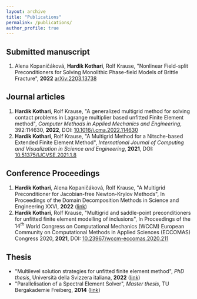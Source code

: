 ```yaml
---
layout: archive
title: "Publications"
permalink: /publications/
author_profile: true
---
```

## Submitted manuscript
1. Alena Kopaničáková, **Hardik Kothari**, Rolf Krause, "Nonlinear Field-split Preconditioners for Solving Monolithic Phase-field Models of Brittle Fracture", **2022** [arXiv:2203.13738](https://arxiv.org/abs/2203.13738)

## Journal articles
1. **Hardik Kothari**, Rolf Krause, "A generalized multigrid method for solving contact problems in Lagrange multiplier based unfitted Finite Element method", _Computer Methods in Applied Mechanics and Engineering_, 392:114630, **2022**, DOI: [10.1016/j.cma.2022.114630](https://doi.org/10.1016/j.cma.2022.114630)
1. **Hardik Kothari**, Rolf Krause, "A Multigrid Method for a Nitsche-based Extended Finite Element Method", _International Journal of Computing and Visualization in Science and Engineering_, **2021**, DOI: [10.51375/IJCVSE.2021.1.8](https://doi.org/10.51375/IJCVSE.2021.1.8)

## Conference Proceedings
1. **Hardik Kothari**, Alena Kopaničáková, Rolf Krause, "A Multigrid Preconditioner for Jacobian-free Newton-Krylov Methods", In Proceedings of the Domain Decomposition Methods in Science and Engineering XXVI, **2022** ([link](http://www.ddm.org/DD26/Proc-26.php))
1. **Hardik Kothari**, Rolf Krause, "Multigrid and saddle-point preconditioners for unfitted finite element modelling of inclusions", In Proceedings of the $14^{th}$ World Congress on Computational Mechanics (WCCM) European Community on Computational Methods in Applied Sciences (ECCOMAS) Congress 2020, **2021**, DOI: [10.23967/wccm-eccomas.2020.211](https://doi.org/10.23967/wccm-eccomas.2020.211) 

## Thesis
* "Multilevel solution strategies for unfitted finite element method", _PhD thesis_, Università della Svizzera italiana, **2022** ([link](https://susi.usi.ch/usi/documents/319417))
* "Parallelisation of a Spectral Element Solver", _Master thesis_, TU Bergakademie Freiberg, **2014** ([link](https://www.ics.usi.ch/images/kothari/kothari_master_thesis.pdf))
